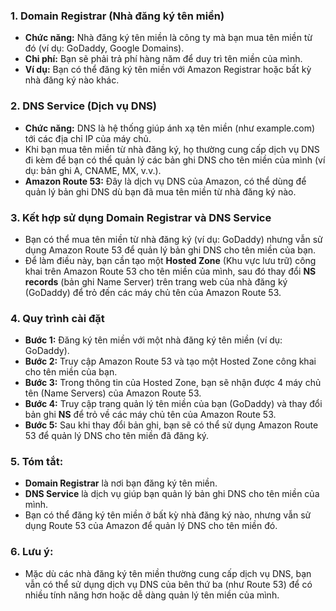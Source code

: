 
### 1. **Domain Registrar** (Nhà đăng ký tên miền)
- **Chức năng:** Nhà đăng ký tên miền là công ty mà bạn mua tên miền từ đó (ví dụ: GoDaddy, Google Domains).
- **Chi phí:** Bạn sẽ phải trả phí hàng năm để duy trì tên miền của mình.
- **Ví dụ:** Bạn có thể đăng ký tên miền với Amazon Registrar hoặc bất kỳ nhà đăng ký nào khác.

### 2. **DNS Service** (Dịch vụ DNS)
- **Chức năng:** DNS là hệ thống giúp ánh xạ tên miền (như example.com) tới các địa chỉ IP của máy chủ.
- Khi bạn mua tên miền từ nhà đăng ký, họ thường cung cấp dịch vụ DNS đi kèm để bạn có thể quản lý các bản ghi DNS cho tên miền của mình (ví dụ: bản ghi A, CNAME, MX, v.v.).
- **Amazon Route 53:** Đây là dịch vụ DNS của Amazon, có thể dùng để quản lý bản ghi DNS dù bạn đã mua tên miền từ nhà đăng ký nào.

### 3. **Kết hợp sử dụng Domain Registrar và DNS Service**
- Bạn có thể mua tên miền từ nhà đăng ký (ví dụ: GoDaddy) nhưng vẫn sử dụng Amazon Route 53 để quản lý bản ghi DNS cho tên miền của bạn.
- Để làm điều này, bạn cần tạo một **Hosted Zone** (Khu vực lưu trữ) công khai trên Amazon Route 53 cho tên miền của mình, sau đó thay đổi **NS records** (bản ghi Name Server) trên trang web của nhà đăng ký (GoDaddy) để trỏ đến các máy chủ tên của Amazon Route 53.

### 4. **Quy trình cài đặt**
- **Bước 1:** Đăng ký tên miền với một nhà đăng ký tên miền (ví dụ: GoDaddy).
- **Bước 2:** Truy cập Amazon Route 53 và tạo một Hosted Zone công khai cho tên miền của bạn.
- **Bước 3:** Trong thông tin của Hosted Zone, bạn sẽ nhận được 4 máy chủ tên (Name Servers) của Amazon Route 53.
- **Bước 4:** Truy cập trang quản lý tên miền của bạn (GoDaddy) và thay đổi bản ghi **NS** để trỏ về các máy chủ tên của Amazon Route 53.
- **Bước 5:** Sau khi thay đổi bản ghi, bạn sẽ có thể sử dụng Amazon Route 53 để quản lý DNS cho tên miền đã đăng ký.

### 5. **Tóm tắt:**
- **Domain Registrar** là nơi bạn đăng ký tên miền.
- **DNS Service** là dịch vụ giúp bạn quản lý bản ghi DNS cho tên miền của mình.
- Bạn có thể đăng ký tên miền ở bất kỳ nhà đăng ký nào, nhưng vẫn sử dụng Route 53 của Amazon để quản lý DNS cho tên miền đó.

### 6. **Lưu ý:**
- Mặc dù các nhà đăng ký tên miền thường cung cấp dịch vụ DNS, bạn vẫn có thể sử dụng dịch vụ DNS của bên thứ ba (như Route 53) để có nhiều tính năng hơn hoặc dễ dàng quản lý tên miền của mình.

